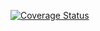 
<a href='https://coveralls.io/r/jstsuncode/experiments'><img src='https://coveralls.io/repos/jstsuncode/experiments/badge.png' alt='Coverage Status' /></a>


